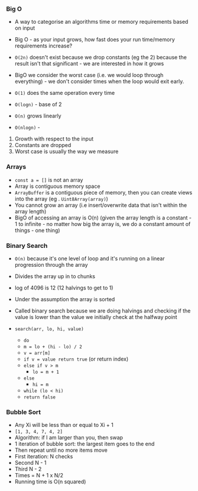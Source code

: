 ### Big O

-   A way to categorise an algorithms time or memory requirements based on input
-   Big O - as your input grows, how fast does your run time/memory requirements increase?

-   `O(2n)` doesn't exist because we drop constants (eg the 2) because the result isn't that significant - we are interested in how it grows
-   BigO we consider the worst case (i.e. we would loop through everything) - we don't consider times when the loop would exit early.
-   `O(1)` does the same operation every time
-   `O(logn)` - base of 2
-   `O(n)` grows linearly
-   `O(nlogn)` -

1. Growth with respect to the input
2. Constants are dropped
3. Worst case is usually the way we measure

### Arrays

-   `const a = []` is not an array
-   Array is contiguous memory space
-   `ArrayBuffer` is a contiguous piece of memory, then you can create views into the array (eg . `Uint8Array(array)`)
-   You cannot grow an array (i.e insert/overwrite data that isn't within the array length)
-   BigO of accessing an array is O(n) (given the array length is a constant - 1 to infinite - no matter how big the array is, we do a constant amount of things - one thing)

### Binary Search

-   `O(n)` because it's one level of loop and it's running on a linear progression through the array
-   Divides the array up in to chunks
-   log of 4096 is 12 (12 halvings to get to 1)
-   Under the assumption the array is sorted
-   Called binary search because we are doing halvings and checking if the value is lower than the value we initially check at the halfway point
-   `search(arr, lo, hi, value)`

    -   `do`
    -   `m = lo + (hi - lo) / 2`
    -   `v = arr[m]`
    -   `if v = value return true` (or return index)
    -   `else if v > m`
        -   `lo = m + 1`
    -   `else`
        -   `hi = m`
    -   `while (lo < hi)`
    -   `return false`

### Bubble Sort

-   Any Xi will be less than or equal to Xi + 1
-   `[1, 3, 4, 7, 4, 2]`
-   Algorithm: if I am larger than you, then swap
-   1 iteration of bubble sort: the largest item goes to the end
-   Then repeat until no more items move
-   First iteration: N checks
-   Second N - 1
-   Third N - 2
-   Times = N + 1 x N/2
-   Running time is O(n squared)
